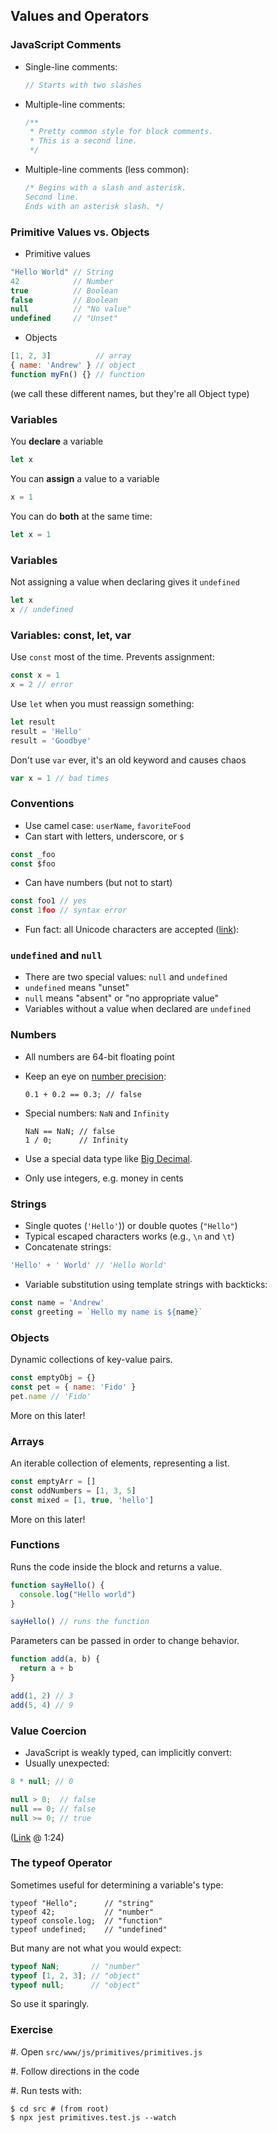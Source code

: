 ## Values and Operators

### JavaScript Comments

- Single-line comments:

  ```javascript
  // Starts with two slashes
  ```  

- Multiple-line comments:

  ```javascript
  /**
   * Pretty common style for block comments.
   * This is a second line.
   */
  ```

- Multiple-line comments (less common):

  ```javascript
  /* Begins with a slash and asterisk.
  Second line.
  Ends with an asterisk slash. */
  ```

### Primitive Values vs. Objects

- Primitive values

```javascript
"Hello World" // String
42            // Number
true          // Boolean
false         // Boolean
null          // "No value"
undefined     // "Unset"
```

- Objects

```javascript
[1, 2, 3]          // array
{ name: 'Andrew' } // object
function myFn() {} // function
```

(we call these different names, but they're all Object type)

### Variables

You **declare** a variable

```javascript
let x
```

You can **assign** a value to a variable

```javascript
x = 1
```

You can do **both** at the same time:

```javascript
let x = 1
```

### Variables

Not assigning a value when declaring gives it `undefined`

```javascript
let x
x // undefined
```

### Variables: const, let, var

Use `const` most of the time. Prevents assignment:

```javascript
const x = 1
x = 2 // error
```

Use `let` when you must reassign something:

```javascript
let result
result = 'Hello'
result = 'Goodbye'
```

Don't use `var` ever, it's an old keyword and causes chaos

```javascript
var x = 1 // bad times
```

### Conventions

- Use camel case: `userName`, `favoriteFood`
- Can start with letters, underscore, or `$`

```javascript
const _foo
const $foo
```

- Can have numbers (but not to start)

```javascript
const foo1 // yes
const 1foo // syntax error
```

- Fun fact: all Unicode characters are accepted ([link](https://mathiasbynens.be/notes/javascript-identifiers-es6)):

### `undefined` and `null`

  - There are two special values: `null` and `undefined`
  - `undefined` means "unset"
  - `null` means "absent" or "no appropriate value"
  - Variables without a value when declared are `undefined`

### Numbers

  - All numbers are 64-bit floating point
  - Keep an eye on [number precision](http://0.30000000000000004.com/):

    ~~~ {.javascript}
    0.1 + 0.2 == 0.3; // false
    ~~~

  - Special numbers: `NaN` and `Infinity`

    ~~~ {.javascript}
    NaN == NaN; // false
    1 / 0;      // Infinity
    ~~~

  - Use a special data type like [Big
    Decimal](https://github.com/dtrebbien/BigDecimal.js).
  - Only use integers, e.g. money in cents

### Strings

  - Single quotes (`'Hello'`)) or double quotes (`"Hello"`)
  - Typical escaped characters works (e.g., `\n` and `\t`)
  - Concatenate strings:

```javascript
'Hello' + ' World' // 'Hello World'
```

- Variable substitution using template strings with backticks:

```javascript
const name = 'Andrew'
const greeting = `Hello my name is ${name}`
```

### Objects

Dynamic collections of key-value pairs.

```javascript
const emptyObj = {}
const pet = { name: 'Fido' }
pet.name // 'Fido'
```

More on this later!

### Arrays

An iterable collection of elements, representing a list.

```javascript
const emptyArr = []
const oddNumbers = [1, 3, 5]
const mixed = [1, true, 'hello']
```

More on this later!

### Functions

Runs the code inside the block and returns a value.

```javascript
function sayHello() {
  console.log("Hello world")
}

sayHello() // runs the function
```

Parameters can be passed in order to change behavior.

```javascript
function add(a, b) {
  return a + b
}

add(1, 2) // 3
add(5, 4) // 9
```

### Value Coercion

  - JavaScript is weakly typed, can implicitly convert:
  - Usually unexpected:

```javascript
8 * null; // 0

null > 0;  // false
null == 0; // false
null >= 0; // true
```

([Link](https://www.destroyallsoftware.com/talks/wat) @ 1:24)

### The typeof Operator

Sometimes useful for determining a variable's type:

~~~ {.javascript}
typeof "Hello";      // "string"    
typeof 42;           // "number"
typeof console.log;  // "function"
typeof undefined;    // "undefined"
~~~

But many are not what you would expect:

```javascript
typeof NaN;       // "number"
typeof [1, 2, 3]; // "object"
typeof null;      // "object"
```

So use it sparingly.

### Exercise

#. Open `src/www/js/primitives/primitives.js`

#. Follow directions in the code

#. Run tests with:

```shell
$ cd src # (from root)
$ npx jest primitives.test.js --watch
```
